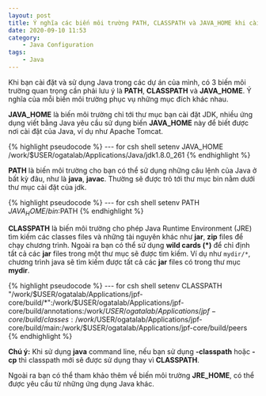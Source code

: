 ```yaml
---
layout: post
title: Ý nghĩa các biến môi trường PATH, CLASSPATH và JAVA_HOME khi cài đặt và sử dụng Java
date: 2020-09-10 11:53
category:
    - Java Configuration
tags: 
    - Java
---
```

Khi bạn cài đặt và sử dụng Java trong các dự án của mình, có 3 biến môi trường quan trọng cần phải lưu ý là **PATH**, **CLASSPATH** và **JAVA_HOME**. Ý nghĩa của mỗi biến môi trường phục vụ những mục đích khác nhau.

**JAVA_HOME** là biến môi trường chỉ tới thư mục bạn cài đặt JDK, nhiều ứng dụng viết bằng Java yêu cầu sử dụng biến **JAVA_HOME** này để biết được nơi cài đặt của Java, ví dụ như Apache Tomcat.

{% highlight pseudocode %}
--- for csh shell
setenv JAVA_HOME /work/$USER/ogatalab/Applications/Java/jdk1.8.0_261
{% endhighlight %}

**PATH** là biến môi trường cho bạn có thể sử dụng những câu lệnh của Java ở bất kỳ đâu, như là **java**, **javac**. Thường sẽ được trỏ tới thư mục bin nằm dưới thư mục cài đặt của jdk.

{% highlight pseudocode %}
--- for csh shell
setenv PATH $JAVA_HOME/bin:$PATH
{% endhighlight %}

**CLASSPATH** là biến môi trường cho phép Java Runtime Environment (JRE) tìm kiếm các classes files và những tài nguyên khác như **jar**, **zip** files để chạy chương trình. Ngoài ra bạn có thể sử dụng **wild cards (*)** để chỉ định tất cả các **jar** files trong một thư mục sẽ được tìm kiếm.
Ví dụ như `mydir/*`, chương trình java sẽ tìm kiếm được tất cả các **jar** files có trong thư mục **mydir**.

{% highlight pseudocode %}
--- for csh shell
setenv CLASSPATH "/work/$USER/ogatalab/Applications/jpf-core/build/*":/work/$USER/ogatalab/Applications/jpf-core/build/annotations:/work/$USER/ogatalab/Applications/jpf-core/build/classes:/work/$USER/ogatalab/Applications/jpf-core/build/main:/work/$USER/ogatalab/Applications/jpf-core/build/peers
{% endhighlight %}

**Chú ý:** Khi sử dụng **java** command line, nếu bạn sử dụng **-classpath** hoặc **-cp** thì classpath mới sẽ được sử dụng thay vì **CLASSPATH**.

Ngoài ra bạn có thể tham khảo thêm về biến môi trường **JRE_HOME**, có thể được yêu cầu từ những ứng dụng Java khác.